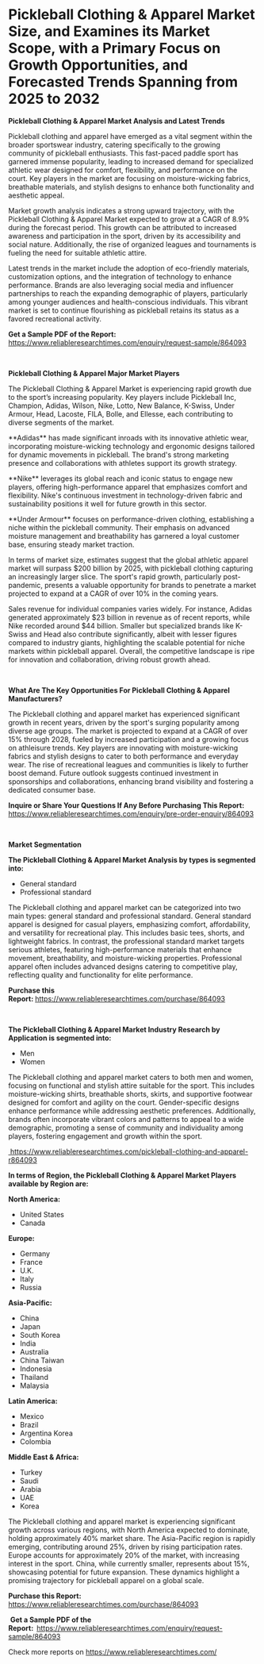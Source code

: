 <p><h1>Pickleball Clothing & Apparel Market Size, and Examines its Market Scope, with a Primary Focus on Growth Opportunities, and Forecasted Trends Spanning from 2025 to 2032</h1></p><p><strong>Pickleball Clothing & Apparel Market Analysis and Latest Trends</strong></p>
<p><p>Pickleball clothing and apparel have emerged as a vital segment within the broader sportswear industry, catering specifically to the growing community of pickleball enthusiasts. This fast-paced paddle sport has garnered immense popularity, leading to increased demand for specialized athletic wear designed for comfort, flexibility, and performance on the court. Key players in the market are focusing on moisture-wicking fabrics, breathable materials, and stylish designs to enhance both functionality and aesthetic appeal.</p><p>Market growth analysis indicates a strong upward trajectory, with the Pickleball Clothing & Apparel Market expected to grow at a CAGR of 8.9% during the forecast period. This growth can be attributed to increased awareness and participation in the sport, driven by its accessibility and social nature. Additionally, the rise of organized leagues and tournaments is fueling the need for suitable athletic attire.</p><p>Latest trends in the market include the adoption of eco-friendly materials, customization options, and the integration of technology to enhance performance. Brands are also leveraging social media and influencer partnerships to reach the expanding demographic of players, particularly among younger audiences and health-conscious individuals. This vibrant market is set to continue flourishing as pickleball retains its status as a favored recreational activity.</p></p>
<p><strong>Get a Sample PDF of the Report:&nbsp;</strong> <a href="https://www.reliableresearchtimes.com/enquiry/request-sample/864093?utm_campaign=2347&utm_medium=2&utm_source=Github&utm_content=ia&utm_term=08022025&utm_id=pickleball-clothing-apparel">https://www.reliableresearchtimes.com/enquiry/request-sample/864093</a></p>
<p>&nbsp;</p>
<p><strong>Pickleball Clothing & Apparel Major Market Players</strong></p>
<p><p>The Pickleball Clothing & Apparel Market is experiencing rapid growth due to the sport’s increasing popularity. Key players include Pickleball Inc, Champion, Adidas, Wilson, Nike, Lotto, New Balance, K-Swiss, Under Armour, Head, Lacoste, FILA, Bolle, and Ellesse, each contributing to diverse segments of the market.</p><p>**Adidas** has made significant inroads with its innovative athletic wear, incorporating moisture-wicking technology and ergonomic designs tailored for dynamic movements in pickleball. The brand's strong marketing presence and collaborations with athletes support its growth strategy. </p><p>**Nike** leverages its global reach and iconic status to engage new players, offering high-performance apparel that emphasizes comfort and flexibility. Nike's continuous investment in technology-driven fabric and sustainability positions it well for future growth in this sector.</p><p>**Under Armour** focuses on performance-driven clothing, establishing a niche within the pickleball community. Their emphasis on advanced moisture management and breathability has garnered a loyal customer base, ensuring steady market traction.</p><p>In terms of market size, estimates suggest that the global athletic apparel market will surpass $200 billion by 2025, with pickleball clothing capturing an increasingly larger slice. The sport's rapid growth, particularly post-pandemic, presents a valuable opportunity for brands to penetrate a market projected to expand at a CAGR of over 10% in the coming years.</p><p>Sales revenue for individual companies varies widely. For instance, Adidas generated approximately $23 billion in revenue as of recent reports, while Nike recorded around $44 billion. Smaller but specialized brands like K-Swiss and Head also contribute significantly, albeit with lesser figures compared to industry giants, highlighting the scalable potential for niche markets within pickleball apparel. Overall, the competitive landscape is ripe for innovation and collaboration, driving robust growth ahead.</p></p>
<p>&nbsp;</p>
<p><strong>What Are The Key Opportunities For Pickleball Clothing & Apparel Manufacturers?</strong></p>
<p><p>The Pickleball clothing and apparel market has experienced significant growth in recent years, driven by the sport's surging popularity among diverse age groups. The market is projected to expand at a CAGR of over 15% through 2028, fueled by increased participation and a growing focus on athleisure trends. Key players are innovating with moisture-wicking fabrics and stylish designs to cater to both performance and everyday wear. The rise of recreational leagues and communities is likely to further boost demand. Future outlook suggests continued investment in sponsorships and collaborations, enhancing brand visibility and fostering a dedicated consumer base.</p></p>
<p><strong>Inquire or Share Your Questions If Any Before Purchasing This Report:</strong> <a href="https://www.reliableresearchtimes.com/enquiry/pre-order-enquiry/864093?utm_campaign=2347&utm_medium=2&utm_source=Github&utm_content=ia&utm_term=08022025&utm_id=pickleball-clothing-apparel">https://www.reliableresearchtimes.com/enquiry/pre-order-enquiry/864093</a></p>
<p>&nbsp;</p>
<p><strong>Market Segmentation</strong></p>
<p><strong>The Pickleball Clothing & Apparel Market Analysis by types is segmented into:</strong></p>
<p><ul><li>General standard</li><li>Professional standard</li></ul></p>
<p><p>The Pickleball clothing and apparel market can be categorized into two main types: general standard and professional standard. General standard apparel is designed for casual players, emphasizing comfort, affordability, and versatility for recreational play. This includes basic tees, shorts, and lightweight fabrics. In contrast, the professional standard market targets serious athletes, featuring high-performance materials that enhance movement, breathability, and moisture-wicking properties. Professional apparel often includes advanced designs catering to competitive play, reflecting quality and functionality for elite performance.</p></p>
<p><strong>Purchase this Report:&nbsp;</strong><a href="https://www.reliableresearchtimes.com/purchase/864093?utm_campaign=2347&utm_medium=2&utm_source=Github&utm_content=ia&utm_term=08022025&utm_id=pickleball-clothing-apparel">https://www.reliableresearchtimes.com/purchase/864093</a></p>
<p>&nbsp;</p>
<p><strong>The Pickleball Clothing & Apparel Market Industry Research by Application is segmented into:</strong></p>
<p><ul><li>Men</li><li>Women</li></ul></p>
<p><p>The Pickleball clothing and apparel market caters to both men and women, focusing on functional and stylish attire suitable for the sport. This includes moisture-wicking shirts, breathable shorts, skirts, and supportive footwear designed for comfort and agility on the court. Gender-specific designs enhance performance while addressing aesthetic preferences. Additionally, brands often incorporate vibrant colors and patterns to appeal to a wide demographic, promoting a sense of community and individuality among players, fostering engagement and growth within the sport.</p></p>
<p><a href="https://www.reliableresearchtimes.com/pickleball-clothing-and-apparel-r864093?utm_campaign=2347&utm_medium=2&utm_source=Github&utm_content=ia&utm_term=08022025&utm_id=pickleball-clothing-apparel">&nbsp;https://www.reliableresearchtimes.com/pickleball-clothing-and-apparel-r864093</a></p>
<p><strong>In terms of Region, the Pickleball Clothing & Apparel Market Players available by Region are:</strong></p>
<p>
    <p> <strong> North America: </strong>
        <ul>
            <li>United States</li>
            <li>Canada</li>
        </ul>
        </p> 
    <p> <strong> Europe: </strong>
        <ul>
            <li>Germany</li>
            <li>France</li>
            <li>U.K.</li>
            <li>Italy</li>
            <li>Russia</li>
        </ul>
        </p> 
    <p> <strong> Asia-Pacific: </strong>
        <ul>
            <li>China</li>
            <li>Japan</li>
            <li>South Korea</li>
            <li>India</li>
            <li>Australia</li>
            <li>China Taiwan</li>
            <li>Indonesia</li>
            <li>Thailand</li>
            <li>Malaysia</li>
        </ul>
        </p> 
    <p> <strong> Latin America: </strong>
        <ul>
            <li>Mexico</li>
            <li>Brazil</li>
            <li>Argentina Korea</li>
            <li>Colombia</li>
        </ul>
        </p> 
    <p> <strong> Middle East & Africa: </strong>
        <ul>
            <li>Turkey</li>
            <li>Saudi</li>
            <li>Arabia</li>
            <li>UAE</li>
            <li>Korea</li>
        </ul>
    </p>
    </p>
<p><p>The Pickleball clothing and apparel market is experiencing significant growth across various regions, with North America expected to dominate, holding approximately 40% market share. The Asia-Pacific region is rapidly emerging, contributing around 25%, driven by rising participation rates. Europe accounts for approximately 20% of the market, with increasing interest in the sport. China, while currently smaller, represents about 15%, showcasing potential for future expansion. These dynamics highlight a promising trajectory for pickleball apparel on a global scale.</p></p>
<p><strong>Purchase this Report: </strong><a href="https://www.reliableresearchtimes.com/purchase/864093?utm_campaign=2347&utm_medium=2&utm_source=Github&utm_content=ia&utm_term=08022025&utm_id=pickleball-clothing-apparel">https://www.reliableresearchtimes.com/purchase/864093</a></p>
<p>&nbsp;<strong>Get a Sample PDF of the Report:&nbsp;&nbsp;</strong><a href="https://www.reliableresearchtimes.com/enquiry/request-sample/864093?utm_campaign=2347&utm_medium=2&utm_source=Github&utm_content=ia&utm_term=08022025&utm_id=pickleball-clothing-apparel">https://www.reliableresearchtimes.com/enquiry/request-sample/864093</a></p>
<p><strong></strong></p>
<p>Check more reports on <a href="https://www.reliableresearchtimes.com/?utm_campaign=2347&utm_medium=2&utm_source=Github&utm_content=ia&utm_term=08022025&utm_id=pickleball-clothing-apparel">https://www.reliableresearchtimes.com/</a></p>